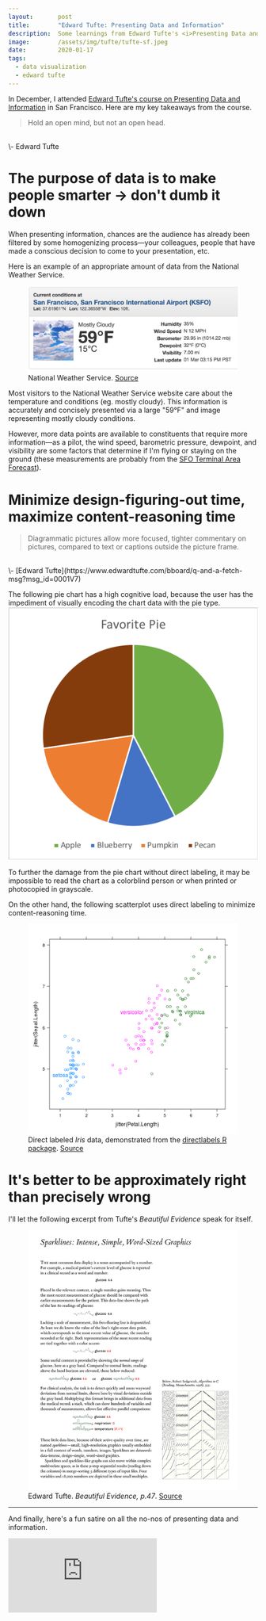 ```yaml
---
layout:       post
title:        "Edward Tufte: Presenting Data and Information"
description:  Some learnings from Edward Tufte's <i>Presenting Data and Information</i> course
image:        /assets/img/tufte/tufte-sf.jpeg
date:         2020-01-17
tags:
  - data visualization
  - edward tufte
---
```


In December, I attended [Edward Tufte's course on Presenting Data and Information](https://www.edwardtufte.com/tufte/courses) in San Francisco. Here are my key takeaways from the course.

> Hold an open mind, but not an open head.
<br>
\- Edward Tufte

# The purpose of data is to make people smarter &rarr; don't dumb it down
When presenting information, chances are the audience has already been filtered by some homogenizing process&mdash;your colleagues, people that have made a conscious decision to come to your presentation, etc.

Here is an example of an appropriate amount of data from the National Weather Service.
<figure>
  <img src="/assets/img/tufte/weather.png" alt="National Weather Service" title="National Weather Service">
  <figcaption>
    National Weather Service.
    <a href="https://forecast.weather.gov/MapClick.php?lat=37.796&lon=-122.4206">Source</a>
  </figcaption>
</figure>

Most visitors to the National Weather Service website care about the temperature and conditions (eg. mostly cloudy). This information is accurately and concisely presented via a large "59&deg;F" and image representing mostly cloudy conditions.

However, more data points are available to constituents that require more information&mdash;as a pilot, the wind speed, barometric pressure, dewpoint, and visibility are some factors that determine if I'm flying or staying on the ground (these measurements are probably from the [SFO Terminal Area Forecast](https://aviationweather.gov/taf/board?ids=KSFO&format=expanded)).


# Minimize design-figuring-out time, maximize content-reasoning time
> Diagrammatic pictures allow more focused, tighter commentary on pictures, compared to text or captions outside the picture frame.
<br>
\- [Edward Tufte](https://www.edwardtufte.com/bboard/q-and-a-fetch-msg?msg_id=0001V7)

The following pie chart has a high cognitive load, because the user has the impediment of visually encoding the chart data with the pie type.
![Favorite Pie](/assets/img/tufte/pies.png "Favorite Pie")

To further the damage from the pie chart without direct labeling, it may be impossible to read the chart as a colorblind person or when printed or photocopied in grayscale.

On the other hand, the following scatterplot uses direct labeling to minimize content-reasoning time.
<figure>
  <img src="/assets/img/tufte/iris-scatter.png" alt="Direct labeled Iris data" title="Direct labeled Iris data">
  <figcaption>
    Direct labeled <i>Iris</i> data, demonstrated from the <a href="http://directlabels.r-forge.r-project.org/">directlabels</tt> R package</a>.
    <a href="http://directlabels.r-forge.r-project.org/">Source</a>
  </figcaption>
</figure>


# It's better to be approximately right than precisely wrong
I'll let the following excerpt from Tufte's <i>Beautiful Evidence</i> speak for itself.
<figure>
  <img src="/assets/img/tufte/sparklines.jpg" alt="Sparklines: Intense, Simple, Word-Sized Graphics" title="Sparklines: Intense, Simple, Word-Sized Graphics">
  <figcaption>
    Edward Tufte. <i>Beautiful Evidence, p.47</i>.
    <a href="https://www.edwardtufte.com/bboard/q-and-a-fetch-msg?msg_id=0001OR">Source</a>
  </figcaption>
</figure>

---
And finally, here's a fun satire on all the no-nos of presenting data and information.
<div class="video-container">
  <iframe src="https://www.youtube-nocookie.com/embed/fP-7rhb-qMg" frameborder="0" allow="accelerometer; autoplay; encrypted-media; gyroscope; picture-in-picture" allowfullscreen></iframe>
</div>
